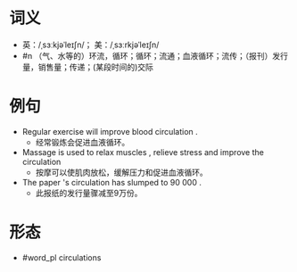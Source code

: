 # 词义
- 英：/ˌsɜːkjəˈleɪʃn/； 美：/ˌsɜːrkjəˈleɪʃn/
- #n （气、水等的）环流，循环；循环；流通；血液循环；流传；（报刊）发行量，销售量；传递；(某段时间的)交际
# 例句
- Regular exercise will improve blood circulation .
	- 经常锻炼会促进血液循环。
- Massage is used to relax muscles , relieve stress and improve the circulation
	- 按摩可以使肌肉放松，缓解压力和促进血液循环。
- The paper 's circulation has slumped to 90 000 .
	- 此报纸的发行量骤减至9万份。
# 形态
- #word_pl circulations
